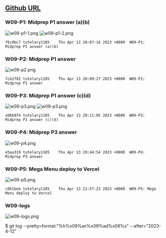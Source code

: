## [Github URL](https://github.com/tutelary1105/1112-1N-js-demo-211411011)

### W09-P1: Midprep P1 answer (a)(b)

![w09-p1-1.png](https://izfkkkxjvqncdvyzzpkv.supabase.co/storage/v1/object/public/demo-11/md_1N_img/w09-p1-1.png)
![w09-p1-2.png](https://izfkkkxjvqncdvyzzpkv.supabase.co/storage/v1/object/public/demo-11/md_1N_img/w09-p1-2.png)

```
f6c8bc7 tutelary1105    Thu Apr 13 20:07:16 2023 +0800  W09-P1: Midprep P1 answer (a)(b)
```

### W09-P2: Midprep P1 answer

![w09-p2.png](https://izfkkkxjvqncdvyzzpkv.supabase.co/storage/v1/object/public/demo-11/md_1N_img/w09-p2.png)

```
7cb2f82 tutelary1105    Thu Apr 13 20:09:27 2023 +0800  W09-P2: Midprep P1 answer
```

### W09-P3: Midprep P1 answer (c)(d)

![w09-p3.png](https://izfkkkxjvqncdvyzzpkv.supabase.co/storage/v1/object/public/demo-11/md_1N_img/w09-p3-1.png)
![w09-p3.png](https://izfkkkxjvqncdvyzzpkv.supabase.co/storage/v1/object/public/demo-11/md_1N_img/w09-p3-2.png)

```
a96b8f4 tutelary1105    Thu Apr 13 20:11:05 2023 +0800  W09-P3: Midprep P1 answer (c)(d)
```

### W09-P4: Midprep P3 answer

![w09-p4.png](https://izfkkkxjvqncdvyzzpkv.supabase.co/storage/v1/object/public/demo-11/md_1N_img/w09-p4.png)

```
e5aa319 tutelary1105    Thu Apr 13 20:44:54 2023 +0800  W09-P4: Midprep P3 answer
```

### W09-P5: Mega Menu deploy to Vercel

![w09-p5.png](https://izfkkkxjvqncdvyzzpkv.supabase.co/storage/v1/object/public/demo-11/md_1N_img/w09-p5.png)

```
c0b1beb tutelary1105    Thu Apr 13 21:57:22 2023 +0800  W09-P5: Mega Menu deploy to Vercel
```

### W09-logs

![w09-logs.png](https://izfkkkxjvqncdvyzzpkv.supabase.co/storage/v1/object/public/demo-11/md_1N_img/w09-logs.png)

$ git log --pretty=format:"%h%x09%an%x09%ad%x09%s" --after="2023-4-12"
